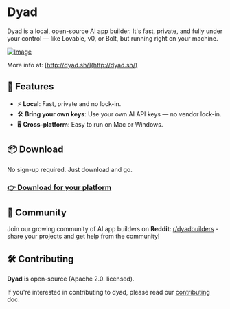 # Dyad

Dyad is a local, open-source AI app builder. It's fast, private, and fully under your control — like Lovable, v0, or Bolt, but running right on your machine.

[![Image](https://github.com/user-attachments/assets/f6c83dfc-6ffd-4d32-93dd-4b9c46d17790)](http://dyad.sh/)

More info at: [http://dyad.sh/](http://dyad.sh/)

## 🚀 Features

- ⚡️ **Local**: Fast, private and no lock-in.
- 🛠 **Bring your own keys**: Use your own AI API keys — no vendor lock-in.
- 🖥️ **Cross-platform**: Easy to run on Mac or Windows.

## 📦 Download

No sign-up required. Just download and go.

### [👉 Download for your platform](https://www.dyad.sh/#download)

## 🤝 Community

Join our growing community of AI app builders on **Reddit**: [r/dyadbuilders](https://www.reddit.com/r/dyadbuilders/) - share your projects and get help from the community!

## 🛠️ Contributing

**Dyad** is open-source (Apache 2.0. licensed).

If you're interested in contributing to dyad, please read our [contributing](./CONTRIBUTING.md) doc.
